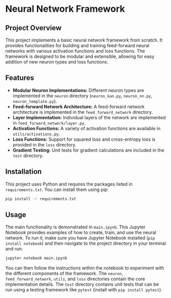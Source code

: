 # Neural Network Framework

## Project Overview

This project implements a basic neural network framework from scratch. It provides functionalities for building and training feed-forward neural networks with various activation functions and loss functions.  The framework is designed to be modular and extensible, allowing for easy addition of new neuron types and loss functions.

## Features

* **Modular Neuron Implementations:**  Different neuron types are implemented in the `neuron` directory (`neuron_kan.py`, `neuron_nn.py`, `neuron_template.py`).
* **Feed-forward Network Architecture:** A feed-forward network architecture is implemented in the `feed_forward_network` directory.
* **Layer Implementation:** Individual layers of the network are implemented in `feed_forward_network/layer.py`.
* **Activation Functions:** A variety of activation functions are available in `utils/activations.py`.
* **Loss Functions:**  Support for squared loss and cross-entropy loss is provided in the `loss` directory.
* **Gradient Testing:** Unit tests for gradient calculations are included in the `test` directory.


## Installation

This project uses Python and requires the packages listed in `requirements.txt`.  You can install them using pip:

```bash
pip install -r requirements.txt
```

## Usage

The main functionality is demonstrated in `main.ipynb`.  This Jupyter Notebook provides examples of how to create, train, and use the neural network.  To run it, make sure you have Jupyter Notebook installed (`pip install notebook`) and then navigate to the project directory in your terminal and run:

```bash
jupyter notebook main.ipynb
```

You can then follow the instructions within the notebook to experiment with the different components of the framework.  The `neuron`, `feed_forward_network`, `utils`, and `loss` directories contain the core implementation details.  The `test` directory contains unit tests that can be run using a testing framework like `pytest` (install with `pip install pytest`).
